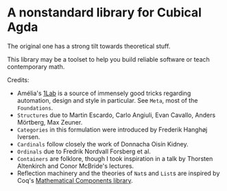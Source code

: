 A nonstandard library for Cubical Agda
======================================

The original one has a strong tilt towards theoretical stuff.

This library may be a toolset to help you build reliable software
or teach contemporary math.

Credits:

- Amélia's [1Lab](https://1lab.dev/) is a source of immensely good tricks regarding automation,
  design and style in particular. See `Meta`, most of the `Foundations`.
- `Structures` due to Martin Escardo, Carlo Angiuli, Evan Cavallo,
  Anders Mörtberg, Max Zeuner.
- `Categories` in this formulation were introduced by Frederik Hanghøj Iversen.
- `Cardinals` follow closely the work of Donnacha Oisín Kidney.
- `Ordinals` due to Fredrik Nordvall Forsberg et al.
- `Containers` are folklore, though I took inspiration in a talk by Thorsten
  Altenkirch and Conor McBride's lectures.
- Reflection machinery and the theories of `Nat`s and `List`s are inspired
  by Coq's [Mathematical Components library](https://math-comp.github.io/).
